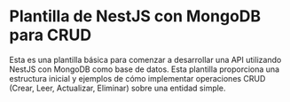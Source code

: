 # Plantilla de NestJS con MongoDB para CRUD

Esta es una plantilla básica para comenzar a desarrollar una API utilizando NestJS con MongoDB como base de datos. Esta plantilla proporciona una estructura inicial y ejemplos de cómo implementar operaciones CRUD (Crear, Leer, Actualizar, Eliminar) sobre una entidad simple.
